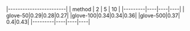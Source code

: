 |------------------------|
|  method |  2 |  5 | 10 |
|---------|----|----|----|
| glove-50|0.29|0.28|0.27|
|glove-100|0.34|0.34|0.36|
|glove-500|0.37| 0.4|0.43|
|---------|----|----|----|
